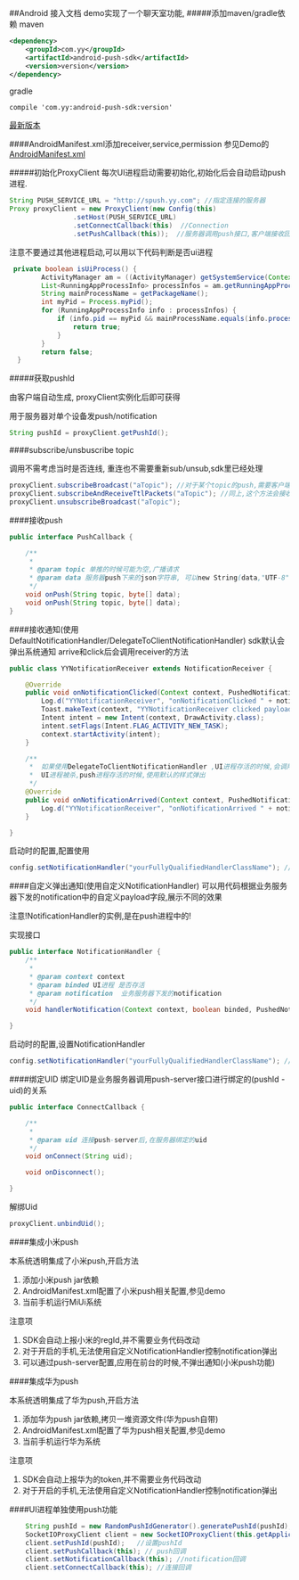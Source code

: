 ##Android 接入文档
demo实现了一个聊天室功能,
#####添加maven/gradle依赖
maven
```xml
<dependency>
    <groupId>com.yy</groupId>
    <artifactId>android-push-sdk</artifactId>
    <version>version</version>
</dependency>
```
gradle
```
compile 'com.yy:android-push-sdk:version'
```
[最新版本](http://search.maven.org/#search%7Cgav%7C1%7Cg%3A%22com.yy%22%20AND%20a%3A%22android-push-sdk%22)

####AndroidManifest.xml添加receiver,service,permission
参见Demo的[AndroidManifest.xml](src/main/AndroidManifest.xml)

#####初始化ProxyClient
每次UI进程启动需要初始化,初始化后会自动启动push进程.
```java
String PUSH_SERVICE_URL = "http://spush.yy.com"; //指定连接的服务器
Proxy proxyClient = new ProxyClient(new Config(this)
                .setHost(PUSH_SERVICE_URL)
                .setConnectCallback(this)  //Connection
                .setPushCallback(this));  //服务器调用push接口,客户端接收回调
```
注意不要通过其他进程启动,可以用以下代码判断是否ui进程
```java
 private boolean isUiProcess() {
        ActivityManager am = ((ActivityManager) getSystemService(Context.ACTIVITY_SERVICE));
        List<RunningAppProcessInfo> processInfos = am.getRunningAppProcesses();
        String mainProcessName = getPackageName();
        int myPid = Process.myPid();
        for (RunningAppProcessInfo info : processInfos) {
            if (info.pid == myPid && mainProcessName.equals(info.processName)) {
                return true;
            }
        }
        return false;
  }
```

#####获取pushId

由客户端自动生成, proxyClient实例化后即可获得

用于服务器对单个设备发push/notification
```java
String pushId = proxyClient.getPushId();
```


####subscribe/unsbuscribe topic

调用不需考虑当时是否连线, 重连也不需要重新sub/unsub,sdk里已经处理
```java
proxyClient.subscribeBroadcast("aTopic"); //对于某个topic的push,需要客户端主动订阅,才能收到.如demo中,需订阅"chatRoom" topic,才能收到聊天消息
proxyClient.subscribeAndReceiveTtlPackets("aTopic"); //同上,这个方法会接收服务器的重传
proxyClient.unsubscribeBroadcast("aTopic");
```

####接收push
```java
public interface PushCallback {

    /**
     *
     * @param topic 单推的时候可能为空,广播请求
     * @param data 服务器push下来的json字符串, 可以new String(data,"UTF-8")转换为字符串
     */
    void onPush(String topic, byte[] data);
    void onPush(String topic, byte[] data);
}
```

####接收通知(使用DefaultNotificationHandler/DelegateToClientNotificationHandler)
sdk默认会弹出系统通知
arrive和click后会调用receiver的方法
```java
public class YYNotificationReceiver extends NotificationReceiver {

    @Override
    public void onNotificationClicked(Context context, PushedNotification notification) {
        Log.d("YYNotificationReceiver", "onNotificationClicked " + notification.id + " values " + notification.values);
        Toast.makeText(context, "YYNotificationReceiver clicked payload: " + notification.values.get("payload"), Toast.LENGTH_SHORT).show();
        Intent intent = new Intent(context, DrawActivity.class);
        intent.setFlags(Intent.FLAG_ACTIVITY_NEW_TASK);
        context.startActivity(intent);
    }

    /**
     *  如果使用DelegateToClientNotificationHandler ,UI进程存活的时候,会调用此方法,不弹出通知.
     *  UI进程被杀,push进程存活的时候,使用默认的样式弹出
     */
    @Override
    public void onNotificationArrived(Context context, PushedNotification notification) {
        Log.d("YYNotificationReceiver", "onNotificationArrived " + notification.id + " values " + notification.values);
    }

}
```
启动时的配置,配置使用
```java
config.setNotificationHandler("yourFullyQualifiedHandlerClassName"); //不能混淆这个类
```
####自定义弹出通知(使用自定义NotificationHandler)
可以用代码根据业务服务器下发的notification中的自定义payload字段,展示不同的效果

注意!NotificationHandler的实例,是在push进程中的!

实现接口
```java
public interface NotificationHandler {
    /**
     *
     * @param context context
     * @param binded UI进程 是否存活
     * @param notification  业务服务器下发的notification
     */
    void handlerNotification(Context context, boolean binded, PushedNotification notification);

}
```
启动时的配置,设置NotificationHandler
```java
config.setNotificationHandler("yourFullyQualifiedHandlerClassName"); //不能混淆这个类
```

####绑定UID
绑定UID是业务服务器调用push-server接口进行绑定的(pushId - uid)的关系
```java
public interface ConnectCallback {

    /**
     *  
     * @param uid 连接push-server后,在服务器绑定的uid
     */
    void onConnect(String uid);

    void onDisconnect();

}
```
解绑Uid
```java
proxyClient.unbindUid();
```

####集成小米push

本系统透明集成了小米push,开启方法

1. 添加小米push jar依赖
2. AndroidManifest.xml配置了小米push相关配置,参见demo
3. 当前手机运行MiUi系统

注意项

1. SDK会自动上报小米的regId,并不需要业务代码改动
2. 对于开启的手机,无法使用自定义NotificationHandler控制notification弹出
3. 可以通过push-server配置,应用在前台的时候,不弹出通知(小米push功能)

####集成华为push

本系统透明集成了华为push,开启方法

1. 添加华为push jar依赖,拷贝一堆资源文件(华为push自带)
2. AndroidManifest.xml配置了华为push相关配置,参见demo
3. 当前手机运行华为系统

注意项

1. SDK会自动上报华为的token,并不需要业务代码改动
2. 对于开启的手机,无法使用自定义NotificationHandler控制notification弹出

####UI进程单独使用push功能

```java
    String pushId = new RandomPushIdGenerator().generatePushId(pushId); //生成随机pushId
    SocketIOProxyClient client = new SocketIOProxyClient(this.getApplicationContext(), host, null);
    client.setPushId(pushId);   //设置pushId
    client.setPushCallback(this); // push回调
    client.setNotificationCallback(this); //notification回调
    client.setConnectCallback(this); //连接回调
```
